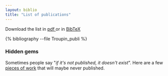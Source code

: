 ```yaml
---
layout: biblio
title: "List of publications"
---
```


Download the list in <a href="/CV/publicationList.pdf">pdf <i class="fa fa-download"></i></a> or in <a href="/CV/Troupin_publis.bib">BibTeX <i class="fa fa-download"></i></a><br>

{% bibliography --file Troupin_publi %}


### Hidden gems

Sometimes people say "*if it's not published, it doesn't exist*". Here are a few [pieces of work](/publications/unpublished) that will maybe never published.
